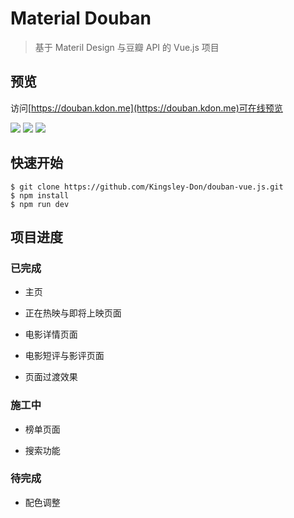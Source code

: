 # Material Douban

> 基于 Materil Design 与豆瓣 API 的 Vue.js 项目

## 预览

访问[https://douban.kdon.me](https://douban.kdon.me)可在线预览

![](http://olh7l240x.bkt.clouddn.com/17-10-16/82360930.jpg)
![](http://olh7l240x.bkt.clouddn.com/17-10-16/62154002.jpg)
![](http://olh7l240x.bkt.clouddn.com/17-10-16/9988406.jpg)

## 快速开始

```shell
$ git clone https://github.com/Kingsley-Don/douban-vue.js.git
$ npm install
$ npm run dev
```

## 项目进度

### 已完成

- 主页

- 正在热映与即将上映页面

- 电影详情页面

- 电影短评与影评页面

- 页面过渡效果

### 施工中

- 榜单页面

- 搜索功能

### 待完成

- 配色调整
